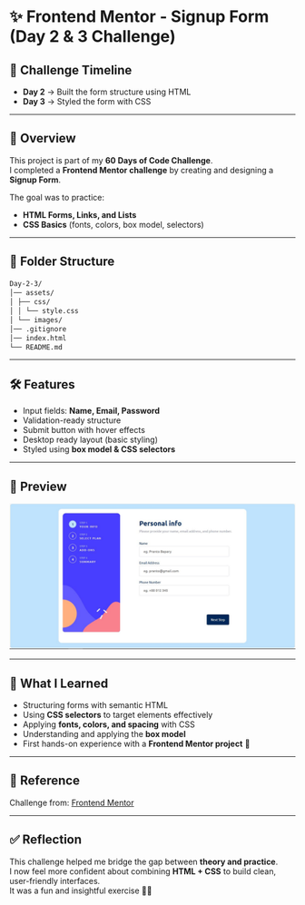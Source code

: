 # ✨ Frontend Mentor - Signup Form (Day 2 & 3 Challenge)

## 📅 Challenge Timeline
- **Day 2** → Built the form structure using HTML  
- **Day 3** → Styled the form with CSS  

---

## 📌 Overview
This project is part of my **60 Days of Code Challenge**.  
I completed a **Frontend Mentor challenge** by creating and designing a **Signup Form**.  

The goal was to practice:
- **HTML Forms, Links, and Lists**
- **CSS Basics** (fonts, colors, box model, selectors)

---

## 📂 Folder Structure

```plaintext
Day-2-3/
│── assets/
│ ├── css/
│ │ └── style.css
│ └── images/
│── .gitignore
│── index.html
└── README.md
```

---

## 🛠️ Features
- Input fields: **Name, Email, Password**
- Validation-ready structure
- Submit button with hover effects
- Desktop ready layout (basic styling)
- Styled using **box model & CSS selectors**

---

## 📸 Preview
![Signup Form Screenshot](./assets/images/screenshot.jpg)

---

## 🎯 What I Learned
- Structuring forms with semantic HTML  
- Using **CSS selectors** to target elements effectively  
- Applying **fonts, colors, and spacing** with CSS  
- Understanding and applying the **box model**  
- First hands-on experience with a **Frontend Mentor project** 🚀  

---

## 🔗 Reference
Challenge from: [Frontend Mentor](https://www.frontendmentor.io/challenges/multistep-form-YVAnSdqQBJ)

---

## ✅ Reflection
This challenge helped me bridge the gap between **theory and practice**.  
I now feel more confident about combining **HTML + CSS** to build clean, user-friendly interfaces.  
It was a fun and insightful exercise 🎨🔥  
